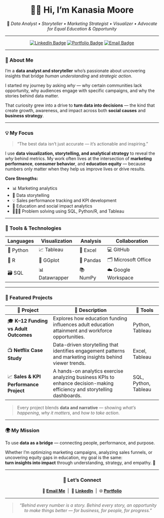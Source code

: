 <!-- Profile README for Kanasia Moore -->
<!-- Refined to highlight data storytelling, marketing, and business impact -->

<div align="center">

# 👋🏽 Hi, I’m **Kanasia Moore**  
🎯 *Data Analyst • Storyteller • Marketing Strategist • Visualizer • Advocate for Equal Education & Opportunity*

---

[![LinkedIn Badge](https://img.shields.io/badge/LinkedIn-0077B5?style=for-the-badge&logo=linkedin&logoColor=white)](https://www.linkedin.com/in/kanasia-moore-a77063197)
[![Portfolio Badge](https://img.shields.io/badge/Portfolio-000000?style=for-the-badge&logo=About.me&logoColor=white)](#)
[![Email Badge](https://img.shields.io/badge/Email-8B0000?style=for-the-badge&logo=gmail&logoColor=white)](mailto:moorek526@gmail.com)

---

</div>

### 🌱 About Me  

I’m a **data analyst and storyteller** who’s passionate about uncovering insights that bridge *human understanding* and *strategic action*.  

I started my journey by asking *why* — why certain communities lack opportunity, why audiences engage with specific campaigns, and why the stories behind data matter.  

That curiosity grew into a drive to **turn data into decisions** — the kind that create growth, awareness, and impact across both **social causes** and **business strategy**.

---

### 💡 My Focus  

> “The best data isn’t just accurate — it’s actionable and inspiring.”

I use **data visualization, storytelling, and analytical strategy** to reveal the *why* behind metrics. My work often lives at the intersection of **marketing performance**, **consumer behavior**, and **education equity** — because numbers only matter when they help us improve lives or drive results.

**Core Strengths:**
- 📊 Marketing analytics  
- 💬 Data storytelling  
- 💡 Sales performance tracking and KPI development  
- 🧩 Education and social impact analytics  
- 🕵🏽‍♀️ Problem solving using SQL, Python/R, and Tableau  

---

### 🧠 Tools & Technologies  

<div align="center">

| Languages | Visualization | Analysis | Collaboration |
|------------|----------------|-----------|----------------|
| 🐍 Python | 📈 Tableau | 🧩 Excel | 💻 GitHub |
| 🧮 R | 🎨 GGplot | 🧠 Pandas | 🗂️ Microsoft Office |
| 🗃️ SQL | 📊 Datawrapper | 📚 NumPy | ☁️ Google Workspace |

</div>

---

### 📁 Featured Projects  

| 🌟 Project | 📘 Description | 🧰 Tools |
|-------------|----------------|-----------|
| 🎓 **K–12 Funding vs Adult Outcomes** | Explores how education funding influences adult education attainment and workforce opportunities. | Python, Tableau |
| 📺 **Netflix Case Study** | Data-driven storytelling that identifies engagement patterns and marketing insights behind viewer trends. | Excel, Tableau |
| 📈 **Sales & KPI Performance Project** | A hands-on analytics exercise analyzing business KPIs to enhance decision-making efficiency and storytelling dashboards. | SQL, Python, Tableau |

> Every project blends **data and narrative** — showing *what’s happening*, *why it matters*, and *how to take action*.

---

### 🌍 My Mission  

To use **data as a bridge** — connecting people, performance, and purpose.  

Whether I’m optimizing marketing campaigns, analyzing sales funnels, or uncovering equity gaps in education, my goal is the same:  
**turn insights into impact** through understanding, strategy, and empathy. 🌱

---

<div align="center">

### 🤝 Let’s Connect  

💌 **[Email Me](mailto:moorek526@gmail.com)** &nbsp;|&nbsp; 💼 **[LinkedIn](www.linkedin.com/in/kanasia-moore)** &nbsp;|&nbsp; 🌐 **[Portfolio](#)**  

---

> *“Behind every number is a story. Behind every story, an opportunity to make things better — for business, for people, for progress.”*

</div>
